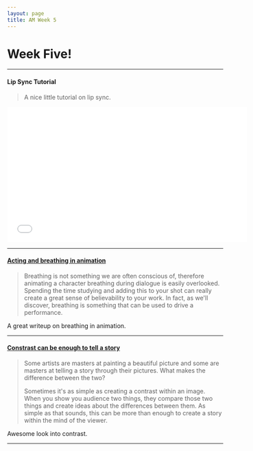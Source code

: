 ```yaml
---
layout: page
title: AM Week 5
---
```


# Week Five!

----

#### Lip Sync Tutorial

>A nice little tutorial on lip sync.

<div class="js-video [vimeo, widescreen]"><iframe width="560" height="315" src="//www.youtube.com/embed/tLg1TtNb4rU" frameborder="0" allowfullscreen></iframe></div>

----

#### [Acting and breathing in animation](http://brendanbody.blogspot.in/2009/11/acting-breathing-and-al-pacino.html)

>Breathing is not something we are often conscious of, therefore animating a character breathing during dialogue is easily overlooked. Spending the time studying and adding this to your shot can really create a great sense of believability to your work. In fact, as we'll discover, breathing is something that can be used to drive a performance.

A great writeup on breathing in animation.

----

#### [Constrast can be enough to tell a story](http://sevencamels.blogspot.co.nz/2012/04/contrast-can-be-enough-to-tell-story.html)

> Some artists are masters at painting a beautiful picture and some are masters at telling a story through their pictures. What makes the difference between the two?
>
>Sometimes it's as simple as creating a contrast within an image. When you show you audience two things, they compare those two things and create ideas about the differences between them. As simple as that sounds, this can be more than enough to create a story within the mind of the viewer.

Awesome look into contrast.

----